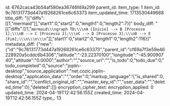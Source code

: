 id: 6762caca43b54af580ea36746f49a299
parent_id: 
item_type: 1
item_id: 9c76131773d447a19268261ce6c63373
item_updated_time: 1713530449668
title_diff: "[{\"diffs\":[[1,\"mermaid\"]],\"start1\":0,\"start2\":0,\"length1\":0,\"length2\":7}]"
body_diff: "[{\"diffs\":[[1,\"```mermaid\\\ngraph TD;\\\nA [Início] --> B [Processo 1];\\\nB --> C [Processo 2];\\\nC --> D [Processo 3];\\\nD --> E [Fim];\\\n\\\n\\\n```\"]],\"start1\":0,\"start2\":0,\"length1\":0,\"length2\":116}]"
metadata_diff: {"new":{"id":"9c76131773d447a19268261ce6c63373","parent_id":"cf69a7f3e59e46228920a5cddc6b4306","latitude":"-23.22370100","longitude":"-45.90090740","altitude":"0.0000","author":"","source_url":"","is_todo":0,"todo_due":0,"todo_completed":0,"source":"joplin-desktop","source_application":"net.cozic.joplin-desktop","application_data":"","order":0,"markup_language":1,"is_shared":0,"share_id":"","conflict_original_id":"","master_key_id":"","user_data":"","deleted_time":0},"deleted":[]}
encryption_cipher_text: 
encryption_applied: 0
updated_time: 2024-04-19T12:42:56.155Z
created_time: 2024-04-19T12:42:56.155Z
type_: 13